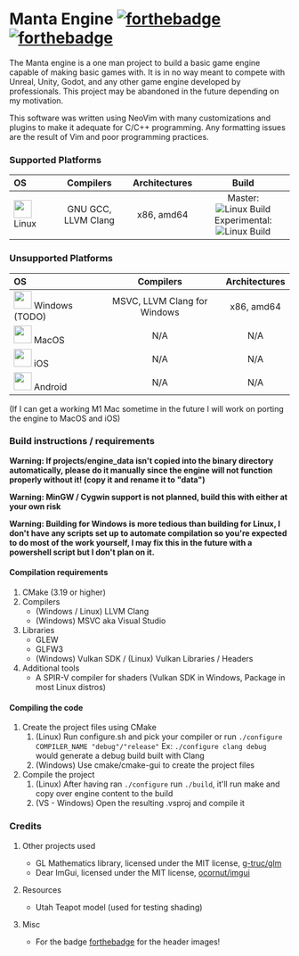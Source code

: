 # Manta Engine [![forthebadge](https://forthebadge.com/images/badges/0-percent-optimized.svg)](https://forthebadge.com) [![forthebadge](https://forthebadge.com/images/badges/built-with-resentment.svg)](https://forthebadge.com)


The Manta engine is a one man project to build a basic game engine capable of making basic games with. It is in no way meant to compete with Unreal, Unity, Godot, and any other game engine developed by professionals. This project may be abandoned in the future depending on my motivation.

This software was written using NeoVim with many customizations and plugins to make it adequate for C/C++ programming. Any formatting issues are the result of Vim and poor programming practices.

<!-- I am aware this table is a mess, just let it be for now, it isn't hurting anyone -->
### Supported Platforms

<!--Html here is necessary and is very messy!-->

| OS            | Compilers     | Architectures  | Build |
| :-----------  |:-------------:| :-----:        | :---: |
| <img src="https://upload.wikimedia.org/wikipedia/commons/thumb/3/35/Tux.svg/1200px-Tux.svg.png" width="32"/> Linux | GNU GCC, LLVM Clang | x86, amd64 | Master: ![Linux Build](https://github.com/zCubed3/Manta/actions/workflows/linuxbuild.yml/badge.svg?branch=master) <br/> Experimental: ![Linux Build](https://github.com/zCubed3/Manta/actions/workflows/linuxbuild.yml/badge.svg?branch=experimental) <br/>|

### Unsupported Platforms
| OS            | Compilers     | Architectures  |
| :-----------  |:-------------:| :-----:        |
| <img src="https://upload.wikimedia.org/wikipedia/commons/thumb/5/5f/Windows_logo_-_2012.svg/1200px-Windows_logo_-_2012.svg.png" width="32"/> Windows (TODO)       | MSVC, LLVM Clang for Windows | x86, amd64 |
| <img src="https://upload.wikimedia.org/wikipedia/commons/thumb/2/22/MacOS_logo_%282017%29.svg/512px-MacOS_logo_%282017%29.svg.png" width="32"/> MacOS         | N/A           | N/A            |
| <img src="https://upload.wikimedia.org/wikipedia/commons/thumb/c/ca/IOS_logo.svg/512px-IOS_logo.svg.png" width="32"/> iOS           | N/A           | N/A            |
| <img src="https://upload.wikimedia.org/wikipedia/commons/thumb/d/d7/Android_robot.svg/511px-Android_robot.svg.png" width="32"/> Android       | N/A           | N/A            |  

(If I can get a working M1 Mac sometime in the future I will work on porting the engine to MacOS and iOS)

### Build instructions / requirements



**Warning: If projects/engine_data isn't copied into the binary directory automatically, please do it manually since the engine will not function properly without it! (copy it and rename it to "data")**

**Warning: MinGW / Cygwin support is not planned, build this with either at your own risk**

**Warning: Building for Windows is more tedious than building for Linux, I don't have any scripts set up to automate compilation so you're expected to do most of the work yourself, I may fix this in the future with a powershell script but I don't plan on it.**

#### Compilation requirements

1. CMake (3.19 or higher)
2. Compilers
    * (Windows / Linux) LLVM Clang
    * (Windows) MSVC aka Visual Studio
3. Libraries
    * GLEW
    * GLFW3
    * (Windows) Vulkan SDK / (Linux) Vulkan Libraries / Headers
4. Additional tools
    * A SPIR-V compiler for shaders (Vulkan SDK in Windows, Package in most Linux distros)


#### Compiling the code

1. Create the project files using CMake
    1. (Linux) Run configure.sh and pick your compiler or run `./configure COMPILER_NAME "debug"/"release"` Ex: `./configure clang debug` would generate a debug build built with Clang
    2. (Windows) Use cmake/cmake-gui to create the project files
2. Compile the project
    1. (Linux) After having ran `./configure` run `./build`, it'll run make and copy over engine content to the build
    2. (VS - Windows) Open the resulting .vsproj and compile it

### Credits
1. Other projects used
    * GL Mathematics library, licensed under the MIT license, [g-truc/glm](https://github.com/g-truc/glm)
    * Dear ImGui, licensed under the MIT license, [ocornut/imgui](https://github.com/ocornut/imgui)

2. Resources
    * Utah Teapot model (used for testing shading)

3. Misc
   * For the badge [forthebadge](forthebadge.com) for the header images!<br/>
